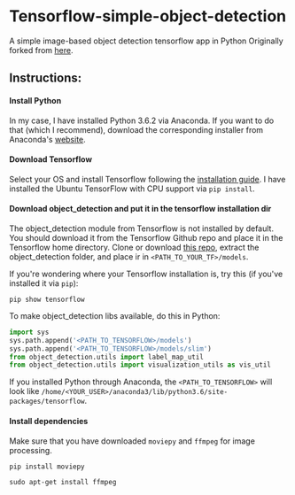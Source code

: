 # Tensorflow-simple-object-detection
A simple image-based object detection tensorflow app in Python
Originally forked from [here](https://github.com/diegocavalca/machine-learning).

## Instructions:
#### Install Python
In my case, I have installed Python 3.6.2 via Anaconda. If you want to do that (which I recommend), download the corresponding installer from Anaconda's [website](https://www.anaconda.com/download/).

#### Download Tensorflow
Select your OS and install Tensorflow following the [installation guide](https://www.tensorflow.org/install/). I have installed the Ubuntu TensorFlow with CPU support via `pip install`.

#### Download object_detection and put it in the tensorflow installation dir
The object_detection module from Tensorflow is not installed by default. You should download it from the Tensorflow Github repo and place it in the Tensorflow home directory. Clone or download [this repo](https://github.com/tensorflow/models), extract the object_detection folder, and place ir in `<PATH_TO_YOUR_TF>/models`.

If you're wondering where your Tensorflow installation is, try this (if you've installed it via `pip`):
```
pip show tensorflow
```

To make object_detection libs available, do this in Python:
```python
import sys
sys.path.append('<PATH_TO_TENSORFLOW>/models')
sys.path.append('<PATH_TO_TENSORFLOW>/models/slim')
from object_detection.utils import label_map_util 
from object_detection.utils import visualization_utils as vis_util
```
If you installed Python through Anaconda, the `<PATH_TO_TENSORFLOW>` will look like `/home/<YOUR_USER>/anaconda3/lib/python3.6/site-packages/tensorflow`.

#### Install dependencies
Make sure that you have downloaded `moviepy` and `ffmpeg` for image processing.
```
pip install moviepy
```
```
sudo apt-get install ffmpeg
```
